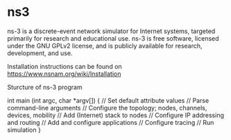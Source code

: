 # ns3

ns-3 is a discrete-event network simulator for Internet systems, targeted primarily for research and educational use. 
ns-3 is free software, licensed under the GNU GPLv2 license, and is publicly available for research, development, and use.

Installation instructions can be found on https://www.nsnam.org/wiki/Installation

Sturcture of ns-3 program

int main (int argc, char *argv[]) {
// Set default attribute values
// Parse command-line arguments
// Configure the topology; nodes, channels, devices,
mobility
// Add (Internet) stack to nodes
// Configure IP addressing and routing
// Add and configure applications
// Configure tracing
// Run simulation
}

